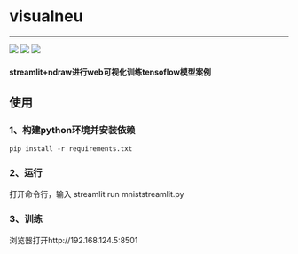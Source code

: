 # visualneu

---

<div >
    <img src='https://shields.io/badge/version-1.0.0-green.svg'>
    <img src='https://shields.io/badge/dependencies-tensorflow/ndraw/streamlit-blue.svg'>
    <img src='https://shields.io/badge/author-Chang Zhang-dbab09.svg'>
    <h4>streamlit+ndraw进行web可视化训练tensoflow模型案例</h4>
</div>


## 使用 

### 1、构建python环境并安装依赖
```
pip install -r requirements.txt
```

### 2、运行

打开命令行，输入
streamlit run mniststreamlit.py

### 3、训练

浏览器打开http://192.168.124.5:8501

